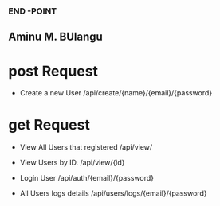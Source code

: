 ### END -POINT

## Aminu M. BUlangu

# post Request
* Create a new User
/api/create/{name}/{email}/{password}

# get Request
* View All Users that registered
/api/view/

* View Users by ID.
/api/view/{id}

* Login User
/api/auth/{email}/{password}


* All Users logs details
/api/users/logs/{email}/{password}
